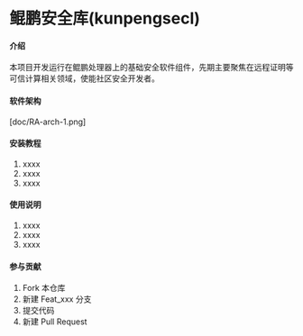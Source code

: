 # 鲲鹏安全库(kunpengsecl)

#### 介绍
本项目开发运行在鲲鹏处理器上的基础安全软件组件，先期主要聚焦在远程证明等可信计算相关领域，使能社区安全开发者。

#### 软件架构
[doc/RA-arch-1.png]

#### 安装教程

1.  xxxx
2.  xxxx
3.  xxxx

#### 使用说明

1.  xxxx
2.  xxxx
3.  xxxx

#### 参与贡献

1.  Fork 本仓库
2.  新建 Feat_xxx 分支
3.  提交代码
4.  新建 Pull Request

